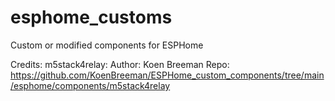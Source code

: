 # esphome_customs
Custom or modified components for ESPHome


Credits:
    m5stack4relay: 
        Author:   Koen Breeman
        Repo:     https://github.com/KoenBreeman/ESPHome_custom_components/tree/main/esphome/components/m5stack4relay